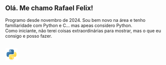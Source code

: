 ## Olá. Me chamo Rafael Felix!
<div>
  <p>Programo desde novembro de 2024. Sou bem novo na área e tenho familiaridade com Python e C... mas apeas considero Python.
  <br>
    Como iniciante, não terei coisas extraordinárias para mostrar, mas o que eu consigo e posso fazer. 
  </p>
</div>
<div style="display: inline_block"><br>
  <img align="center" alt="Rafa-Python" height="40" width="40" src="https://raw.githubusercontent.com/devicons/devicon/master/icons/python/python-original.svg">
</div>
